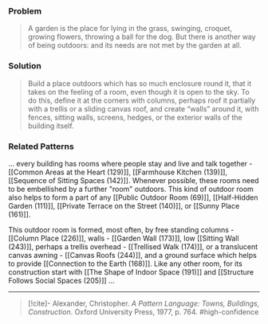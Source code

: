 ### Problem
>A garden is the place for lying in the grass, swinging, croquet, growing flowers, throwing a ball for the dog. But there is another way of being outdoors: and its needs are not met by the garden at all.

### Solution
>Build a place outdoors which has so much enclosure round it, that it takes on the feeling of a room, even though it is open to the sky. To do this, define it at the corners with columns, perhaps roof it partially with a trellis or a sliding canvas roof, and create “walls” around it, with fences, sitting walls, screens, hedges, or the exterior walls of the building itself.

### Related Patterns
... every building has rooms where people stay and live and talk together - [[Common Areas at the Heart (129)]], [[Farmhouse Kitchen (139)]], [[Sequence of Sitting Spaces (142)]]. Whenever possible, these rooms need to be embellished by a further "room" outdoors. This kind of outdoor room also helps to form a part of any [[Public Outdoor Room (69)]], [[Half-Hidden Garden (111)]], [[Private Terrace on the Street (140)]], or [[Sunny Place (161)]].

This outdoor room is formed, most often, by free standing columns - [[Column Place (226)]], walls - [[Garden Wall (173)]], low [[Sitting Wall (243)]], perhaps a trellis overhead - [[Trellised Walk (174)]], or a translucent canvas awning - [[Canvas Roofs (244)]], and a ground surface which helps to provide [[Connection to the Earth (168)]]. Like any other room, for its construction start with [[The Shape of Indoor Space (191)]] and [[Structure Follows Social Spaces (205)]] ...

---

> [!cite]- Alexander, Christopher. _A Pattern Language: Towns, Buildings, Construction_. Oxford University Press, 1977, p. 764.
> #high-confidence 